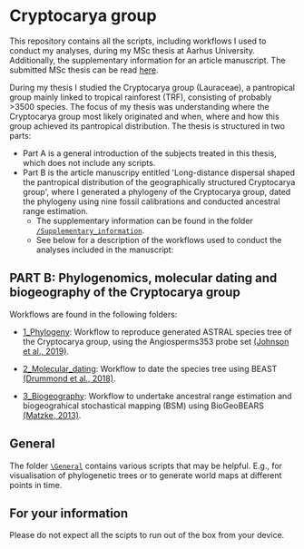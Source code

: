 # **Cryptocarya group**

This repository contains all the scripts, including workflows I used to conduct my analyses, during my MSc thesis at Aarhus University. Additionally, the supplementary information for an article manuscript. The submitted MSc thesis can be read [here]().

During my thesis I studied the Cryptocarya group (Lauraceae), a pantropical group mainly linked to tropical rainforest (TRF), consisting of probably >3500 species. The focus of my thesis was understanding where the Cryptocarya group most likely originated and when, where and how this group achieved its pantropical distribution.
The thesis is structured in two parts: 
- Part A is a general introduction of the subjects treated in this thesis, which does not include any scripts.
- Part B is the article manuscripy entitled 'Long-distance dispersal shaped the pantropical distribution of the geographically structured Cryptocarya group', where I generated a phylogeny of the Cryptocarya group, dated the phylogeny using nine fossil calibrations and conducted ancestral range estimation.
    - The supplementary information can be found in the folder [`/Supplementary_information`](https://github.com/LKFrederiksen/Cryptocarya/tree/c75be30004c57bcb3f6e78a846e54deeddb694b0/Supplementary_information).
    - See below for a description of the workflows used to conduct the analyses included in the manuscript:

## **PART B: Phylogenomics, molecular dating and biogeography of the Cryptocarya group**

Workflows are found in the following folders:
     
- [1_Phylogeny](https://github.com/LKFrederiksen/Cryptocarya/tree/6f4d16c606cc2b1afc21b40ea2439306688dddc0/1_Phylogeny): Workflow to reproduce generated ASTRAL species tree of the Cryptocarya group, using the Angiosperms353 probe set [(Johnson et al., 2019)](https://www.ncbi.nlm.nih.gov/pubmed/30535394).
     
- [2_Molecular_dating]([2_Molecular_dating](https://github.com/LKFrederiksen/Cryptocarya/tree/6f4d16c606cc2b1afc21b40ea2439306688dddc0/2_Molecular_dating)): Workflow to date the species tree using BEAST [(Drummond et al., 2018)](https://www.ncbi.nlm.nih.gov/pubmed/29942656).
      
- [3_Biogeography](https://github.com/LKFrederiksen/Cryptocarya/tree/6f4d16c606cc2b1afc21b40ea2439306688dddc0/3_Biogeography): Workflow to undertake ancestral range estimation and biogeograhical stochastical mapping (BSM) using BioGeoBEARS [(Matzke, 2013)](https://escholarship.org/content/qt44j7n141/qt44j7n141_noSplash_a25fcfcd2e4c86c599d6f7da5ee1d7f8.pdf?t=pga0we).

## General

The folder [`\General`](https://github.com/LKFrederiksen/Cryptocarya/tree/c75be30004c57bcb3f6e78a846e54deeddb694b0/General) contains various scripts that may be helpful. E.g., for visualisation of phylogenetic trees or to generate world maps at different points in time.

## For your information

Please do not expect all the scipts to run out of the box from your device.
